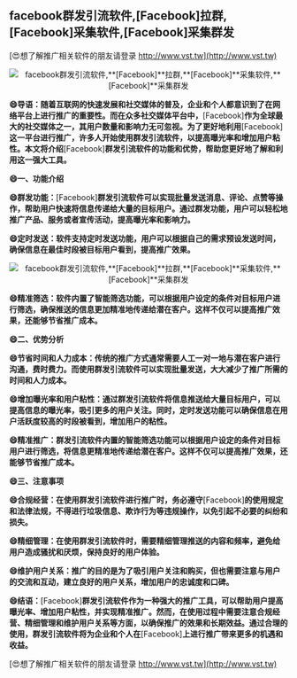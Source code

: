 ## **facebook群发引流软件,**[Facebook]**拉群,**[Facebook]**采集软件,**[Facebook]**采集群发**

[😍想了解推广相关软件的朋友请登录 http://www.vst.tw](http://www.vst.tw)

 <center><img src="https://vst.tw/MP4/tuiguang/png/8.png" alt="facebook群发引流软件,**[Facebook]**拉群,**[Facebook]**采集软件,**[Facebook]**采集群发"></center>

**😄导语：随着互联网的快速发展和社交媒体的普及，企业和个人都意识到了在网络平台上进行推广的重要性。而在众多社交媒体平台中，**[Facebook]**作为全球最大的社交媒体之一，其用户数量和影响力无可忽视。为了更好地利用**[Facebook]**这一平台进行推广，许多人开始使用群发引流软件，以提高曝光率和增加用户粘性。本文将介绍**[Facebook]**群发引流软件的功能和优势，帮助您更好地了解和利用这一强大工具。**

**😄一、功能介绍**

**😄群发功能：**[Facebook]**群发引流软件可以实现批量发送消息、评论、点赞等操作，帮助用户快速将信息传递给大量的目标用户。通过群发功能，用户可以轻松地推广产品、服务或者宣传活动，提高曝光率和影响力。**

**😄定时发送：软件支持定时发送功能，用户可以根据自己的需求预设发送时间，确保信息在最佳时段被目标用户看到，提高推广效果。**

 <center><img src="https://vst.tw/MP4/tuiguang/png/3.png" alt="facebook群发引流软件,**[Facebook]**拉群,**[Facebook]**采集软件,**[Facebook]**采集群发"></center>

**😄精准筛选：软件内置了智能筛选功能，可以根据用户设定的条件对目标用户进行筛选，确保推送的信息更加精准地传递给潜在客户。这样不仅可以提高推广效果，还能够节省推广成本。**

**😄二、优势分析**

**😄节省时间和人力成本：传统的推广方式通常需要人工一对一地与潜在客户进行沟通，费时费力。而使用群发引流软件可以实现批量发送，大大减少了推广所需的时间和人力成本。**

**😄增加曝光率和用户粘性：通过群发引流软件将信息推送给大量目标用户，可以提高信息的曝光率，吸引更多的用户关注。同时，定时发送功能可以确保信息在用户活跃度较高的时段被看到，增加用户的粘性。**

**😄精准推广：群发引流软件内置的智能筛选功能可以根据用户设定的条件对目标用户进行筛选，将信息更精准地传递给潜在客户。这样不仅可以提高推广效果，还能够节省推广成本。**

**😄三、注意事项**

**😄合规经营：在使用群发引流软件进行推广时，务必遵守**[Facebook]**的使用规定和法律法规，不得进行垃圾信息、欺诈行为等违规操作，以免引起不必要的纠纷和损失。**

**😄精细管理：在使用群发引流软件时，需要精细管理推送的内容和频率，避免给用户造成骚扰和厌烦，保持良好的用户体验。**

**😄维护用户关系：推广的目的是为了吸引用户关注和购买，但也需要注意与用户的交流和互动，建立良好的用户关系，增加用户的忠诚度和口碑。**

**😄结语：**[Facebook]**群发引流软件作为一种强大的推广工具，可以帮助用户提高曝光率、增加用户粘性，并实现精准推广。然而，在使用过程中需要注意合规经营、精细管理和维护用户关系等方面，以确保推广的效果和长期效益。通过合理的使用，群发引流软件将为企业和个人在**[Facebook]**上进行推广带来更多的机遇和收益。**

[😍想了解推广相关软件的朋友请登录 http://www.vst.tw](http://www.vst.tw)



